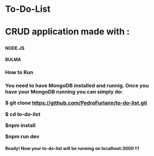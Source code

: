 <h1>To-Do-List<h1>

CRUD application made with :

<h4>NODE.JS<h4>
<h4>BULMA<h4>


<h3> How to Run <h3>

You need to have MongoDB installed and runnig. Once you have your MongoDB running you can simply do:

$ git clone https://github.com/PedroFurlann/to-do-list.git

$ cd to-do-list

$npm install

$npm run dev

<h4>Ready! Now your to-do-list will be running on localhost:3000 !!!<h4>
